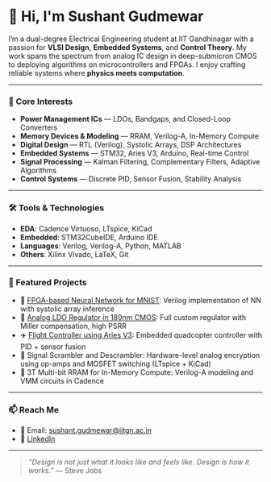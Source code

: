 # 👋 Hi, I'm Sushant Gudmewar

I’m a dual-degree Electrical Engineering student at IIT Gandhinagar with a passion for **VLSI Design**, **Embedded Systems**, and **Control Theory**. My work spans the spectrum from analog IC design in deep-submicron CMOS to deploying algorithms on microcontrollers and FPGAs. I enjoy crafting reliable systems where **physics meets computation**.

---

### 🔬 Core Interests
- **Power Management ICs** — LDOs, Bandgaps, and Closed-Loop Converters  
- **Memory Devices & Modeling** — RRAM, Verilog-A, In-Memory Compute  
- **Digital Design** — RTL (Verilog), Systolic Arrays, DSP Architectures  
- **Embedded Systems** — STM32, Aries V3, Arduino, Real-time Control  
- **Signal Processing** — Kalman Filtering, Complementary Filters, Adaptive Algorithms  
- **Control Systems** — Discrete PID, Sensor Fusion, Stability Analysis  

---

### 🛠️ Tools & Technologies
- **EDA**: Cadence Virtuoso, LTspice, KiCad  
- **Embedded**: STM32CubeIDE, Arduino IDE  
- **Languages**: Verilog, Verilog-A, Python, MATLAB  
- **Others**: Xilinx Vivado, LaTeX, Git

---

### 📂 Featured Projects
- 🧠 [FPGA-based Neural Network for MNIST](https://github.com/sushant20-04/3d_cnn): Verilog implementation of NN with systolic array inference  
- 🔋 [Analog LDO Regulator in 180nm CMOS](https://github.com/sushant20-04/Low-Dropout-Regulator): Full custom regulator with Miller compensation, high PSRR  
- ✈️ [Flight Controller using Aries V3](https://github.com/sushant20-04/Flight_Controller): Embedded quadcopter controller with PID + sensor fusion  
- 🔐 Signal Scrambler and Descrambler: Hardware-level analog encryption using op-amps and MOSFET switching (LTspice + KiCad)  
- 🧠 3T Multi-bit RRAM for In-Memory Compute: Verilog-A modeling and VMM circuits in Cadence

---

### 📫 Reach Me
- 📧 Email: [sushant.gudmewar@iitgn.ac.in](mailto:sushant.gudmewar@iitgn.ac.in)  
- 💼 [LinkedIn](https://www.linkedin.com/in/sushant-gudmewar-aaa770260/)  

---

> *“Design is not just what it looks like and feels like. Design is how it works.”* — Steve Jobs
